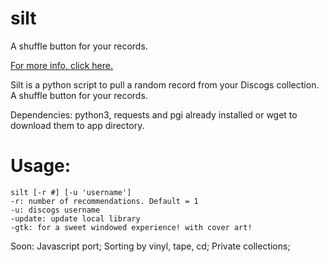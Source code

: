# silt
A shuffle button for your records.

<a href="charlesschimmel.github.io/silt">For more info, click here.</a>

Silt is a python script to pull a random record from your Discogs collection. A shuffle button for your records.

Dependencies: python3, requests and pgi already installed or wget to download them to app directory.

# Usage:
    silt [-r #] [-u 'username']
    -r: number of recommendations. Default = 1
    -u: discogs username
    -update: update local library
    -gtk: for a sweet windowed experience! with cover art!

Soon:
    Javascript port;
    Sorting by vinyl, tape, cd;
    Private collections;
